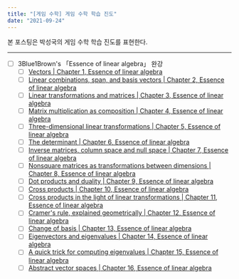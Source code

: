 ```yaml
---
title: "[게임 수학] 게임 수학 학습 진도"
date: "2021-09-24"
---
```


본 포스팅은 박성국의 게임 수학 학습 진도를 표현한다.

---

- [ ] 3Blue1Brown's 「Essence of linear algebra」 완강
  - [ ] [Vectors | Chapter 1, Essence of linear algebra](https://youtu.be/fNk_zzaMoSs?list=PLZHQObOWTQDPD3MizzM2xVFitgF8hE_ab)
  - [ ] [Linear combinations, span, and basis vectors | Chapter 2, Essence of linear algebra](https://youtu.be/k7RM-ot2NWY?list=PLZHQObOWTQDPD3MizzM2xVFitgF8hE_ab)
  - [ ] [Linear transformations and matrices | Chapter 3, Essence of linear algebra](https://youtu.be/kYB8IZa5AuE?list=PLZHQObOWTQDPD3MizzM2xVFitgF8hE_ab)
  - [ ] [Matrix multiplication as composition | Chapter 4, Essence of linear algebra](https://youtu.be/XkY2DOUCWMU?list=PLZHQObOWTQDPD3MizzM2xVFitgF8hE_ab)
  - [ ] [Three-dimensional linear transformations | Chapter 5, Essence of linear algebra](https://youtu.be/rHLEWRxRGiM?list=PLZHQObOWTQDPD3MizzM2xVFitgF8hE_ab)
  - [ ] [The determinant | Chapter 6, Essence of linear algebra](https://youtu.be/Ip3X9LOh2dk?list=PLZHQObOWTQDPD3MizzM2xVFitgF8hE_ab)
  - [ ] [Inverse matrices, column space and null space | Chapter 7, Essence of linear algebra](https://youtu.be/uQhTuRlWMxw?list=PLZHQObOWTQDPD3MizzM2xVFitgF8hE_ab)
  - [ ] [Nonsquare matrices as transformations between dimensions | Chapter 8, Essence of linear algebra](https://youtu.be/v8VSDg_WQlA?list=PLZHQObOWTQDPD3MizzM2xVFitgF8hE_ab)
  - [ ] [Dot products and duality | Chapter 9, Essence of linear algebra](https://youtu.be/LyGKycYT2v0?list=PLZHQObOWTQDPD3MizzM2xVFitgF8hE_ab)
  - [ ] [Cross products | Chapter 10, Essence of linear algebra](https://youtu.be/eu6i7WJeinw?list=PLZHQObOWTQDPD3MizzM2xVFitgF8hE_ab)
  - [ ] [Cross products in the light of linear transformations | Chapter 11, Essence of linear algebra](https://youtu.be/BaM7OCEm3G0?list=PLZHQObOWTQDPD3MizzM2xVFitgF8hE_ab)
  - [ ] [Cramer's rule, explained geometrically | Chapter 12, Essence of linear algebra](https://youtu.be/jBsC34PxzoM?list=PLZHQObOWTQDPD3MizzM2xVFitgF8hE_ab)
  - [ ] [Change of basis | Chapter 13, Essence of linear algebra](https://youtu.be/P2LTAUO1TdA?list=PLZHQObOWTQDPD3MizzM2xVFitgF8hE_ab)
  - [ ] [Eigenvectors and eigenvalues | Chapter 14, Essence of linear algebra](https://youtu.be/PFDu9oVAE-g?list=PLZHQObOWTQDPD3MizzM2xVFitgF8hE_ab)
  - [ ] [A quick trick for computing eigenvalues | Chapter 15, Essence of linear algebra](https://youtu.be/e50Bj7jn9IQ?list=PLZHQObOWTQDPD3MizzM2xVFitgF8hE_ab)
  - [ ] [Abstract vector spaces | Chapter 16, Essence of linear algebra](https://youtu.be/TgKwz5Ikpc8?list=PLZHQObOWTQDPD3MizzM2xVFitgF8hE_ab)
